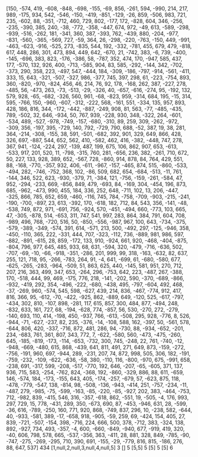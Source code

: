 [150, -574, 419, -608, -848, -698, -155, -69, 856, -261, 594, -990, 214, 217, 989, -175, 934, 542, -546, -150, -419, -851, -129, -26, 859, -506, 983, 721, 235, -602, 88, -351, -712, 460, 729, 802, -177, 172, -828, 604, 346, -256, -235, -390, 385, 240, -38, -772, -358, -447, 674, 972, -49, 613, -589, -298, -939, -516, -262, 181, -341, 360, 387, -393, 762, -439, 880, -204, -977, -831, -560, -365, -569, 727, -59, 364, 26, -298, -220, -763, -150, 449, -991, -463, -623, -916, -525, 273, -835, 544, 192, -332, -781, 455, 679, 479, -818, 617, 448, 286, 301, 473, 894, 449, 642, -670, 21, -742, 383, -6, 739, -400, -145, -696, 383, 823, -176, -386, 58, -787, 352, 474, 170, -947, 585, 437, 177, -570, 132, 926, 400, -713, -585, 904, 83, 585, -292, -144, 342, -702, -373, 290, 358, 223, -497, 547, -444, 184, -309, -186, -797, -914, -561, -411, 333, 15, 643, -321, -507, -327, 986, -377, 745, 397, 298, 61, -223, -754, 893, 360, -820, -970, -824, 456, 46, 214, 76, 92, 178, -168, 262, 387, -227, 278, -485, 56, -473, 263, -73, -513, -29, -326, 40, -657, -616, -274, 95, -192, 132, 579, 928, -65, -682, -326, 560, 961, -68, -823, 959, -314, 684, 195, -15, 314, 595, -766, 150, -960, -607, -312, -222, 568, -161, 551, -334, 135, 957, 893, 428, 186, 816, 344, -172, -442, -887, -249, 908, 81, 563, -77, -485, -435, 789, -502, 32, 646, -934, 50, 767, 939, -228, 930, 348, -322, 264, -601, -534, 489, -527, -978, -749, -157, -680, -310, 89, 259, 309, -262, -972, -309, 356, -197, 395, -729, 140, 792, -729, 790, 688, -52, 387, 19, 38, 281, 364, -214, -308, -155, 38, 591, -501, -682, 392, 901, 329, 649, 866, 428, 326, 697, -887, 544, 652, 562, 410, -582, 462, 416, -382, -448, 747, 278, 367, 941, -124, -224, 297, -139, 487, 199, 675, 106, 862, 907, 653, -613, -533, 917, 201, 520, 11, -798, -315, 760, 281, -656, 236, 382, -261, 710, 672, 50, 227, 133, 928, 389, 652, -567, 728, -860, 914, 878, 84, 764, 429, 551, 88, -168, -770, -357, 932, 406, -611, -967, -157, -465, 874, 515, -860, -533, -494, 282, -746, -752, 368, 102, -86, 509, 682, 654, -684, -513, -11, 761, -144, 346, 522, 623, -930, -379, 71, -384, 121, -756, -159, -261, -584, 47, 952, -294, -233, 669, -856, 849, 479, -693, 84, -169, 304, -454, 196, 873, 685, -962, -473, 990, 455, 184, 336, 252, 648, -711, 102, 13, 206, -447, -325, 866, 785, 652, 659, -460, -116, 745, 784, -758, -709, -903, -215, -241, -190, -700, -897, 23, 613, -392, 170, -618, 182, 712, 84, 543, 356, -141, -48, -538, 749, 872, 971, -691, 756, -924, 570, -451, -494, 660, -773, 103, 665, 47, -305, -878, 514, -653, 311, 747, 541, 997, 283, 864, 384, 791, 604, 708, -989, 496, 768, -720, 516, 50, -850, -556, -987, 967, 100, 643, -734, -375, -579, -389, -349, -574, 391, 614, -571, 213, 500, -492, 297, -125, -946, 358, -450, -110, 365, 222, -331, 444, 707, -323, -112, 736, -889, 981, 986, 597, -882, -891, -615, 28, 859, -172, 133, 910, -924, 661, 920, -468, -404, -875, -804, 796, 977, 645, 485, 933, 68, 631, -594, 320, -479, -716, -636, 502, -707, -69, -10, -66, -918, -351, -286, 201, 999, 99, 318, -163, -632, 82, 637, 255, 121, 718, 95, -266, -783, 264, 91, -4, 641, -699, 61, -680, -580, 677, -625, -265, -283, -964, -509, 51, 863, 625, 440, -145, 581, 951, 270, 712, 207, 216, 363, 499, 347, 653, -264, 296, -753, 642, 223, -487, 267, -388, 170, -518, 444, 99, 469, -175, 776, 218, -141, -202, 590, -370, -689, -866, -932, -419, 292, 354, -496, -222, -680, -438, 495, -797, -604, 492, 468, -37, -269, 960, -574, 545, 598, -627, 439, 214, 836, -467, -774, 912, 417, 816, 366, 95, -612, -70, -422, -925, 862, -889, 649, -120, 525, -617, -797, -434, 302, 810, -107, 898, -281, 117, 615, 857, 300, 484, 877, -494, 248, -832, 633, 161, 727, 68, -194, -628, 774, -857, 56, 530, -270, 272, -279, -140, 693, 110, 414, -198, 450, -937, 766, -613, -508, 295, 928, -776, 8, 526, -944, -71, -627, -237, 82, 235, -376, -14, -108, 588, 162, -397, 50, -561, 578, -644, 806, 420, -337, -716, 872, 481, 286, 94, -730, 88, -934, -652, -201, 234, -683, 761, 361, 807, 343, 772, 7, -622, -580, 560, -473, -475, -260, 645, -185, -819, -173, -114, -653, -732, 300, 745, -248, 22, 761, -740, -12, -948, -669, -480, 615, 868, -439, 641, 811, 491, 271, 649, 873, -159, -272, -756, -191, 960, 697, -944, 289, -231, 207, 74, 872, 998, 505, 306, 182, -191, -759, -232, -109, -622, -636, -58, 380, -110, 116, -800, -970, 675, -991, 658, -238, 691, -317, 599, -208, -517, -770, 192, 646, -207, -65, -605, 371, 137, 936, 715, 583, -254, -762, 824, -368, 192, -860, -329, 886, 88, 611, -659, 146, -574, 184, -173, -155, 643, 405, -174, -257, -679, 57, -623, 875, 118, -478, -779, -547, 138, -814, 98, -508, -136, -943, -414, 251, -757, -234, -11, -487, 279, -985, -75, -599, -163, -85, -220, -85, -927, 202, 383, -464, -753, 712, -982, 839, -415, 546, 316, -357, -618, 862, -551, 19, -505, -4, 176, 993, 297, 729, 15, 778, -431, 289, 350, -673, 690, 87, -453, -946, 631, 28, -599, -36, 616, -789, -250, 160, 771, 920, 868, -749, 837, 296, 10, -238, 582, -644, 40, -933, -581, 389, -17, -658, 918, -905, -59, 259, 69, -424, 154, 405, 27, 839, -721, -507, -154, 398, -716, 224, 666, 500, 378, -712, 383, -324, 138, 892, -927, 734, 493, -357, -4, 600, -660, -849, -940, 677, -919, 419, 320, -40, 606, 798, 578, 665, -537, -356, 363, -411, 28, 881, 328, 849, -785, -90, -747, -275, -269, -295, 710, 390, 691, -155, -29, -779, 816, 815, -186, 276, 88, 647, 537]
434
[1,null,2,null,3,null,4,null,5]
3
[]
5
[5,5]
5
[5]
5
[5]
6